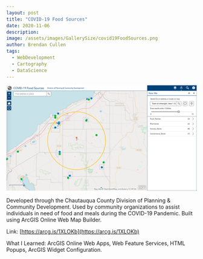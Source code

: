```yaml
---
layout: post
title: "COVID-19 Food Sources"
date: 2020-11-06
description:
image: /assets/images/GallerySize/covid19FoodSources.png
author: Brendan Cullen
tags:
  - WebDevelopment
  - Cartography
  - DataScience
---
```

![](/assets/images/OriginalSize/covid19FoodSources.png)

 Developed through the Chautauqua County Division of Planning & Community Development. Used by community organizations to assist individuals in need of food and meals during the COVID-19 Pandemic. Built using ArcGIS Online Web Map Builder.

Link: [https://arcg.is/1XLOKb](https://arcg.is/1XLOKb)

What I Learned: ArcGIS Online Web Apps, Web Feature Services, HTML Popups, ArcGIS Widget Configuration.
